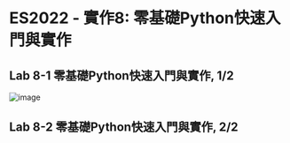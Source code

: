 # ES2022 - 實作8: 零基礎Python快速入門與實作

## Lab 8-1 零基礎Python快速入門與實作, 1/2

![image](https://user-images.githubusercontent.com/89304181/200156670-29bb4835-9e7a-4c0e-81d9-4e9995d7b197.png)

## Lab 8-2 零基礎Python快速入門與實作, 2/2

